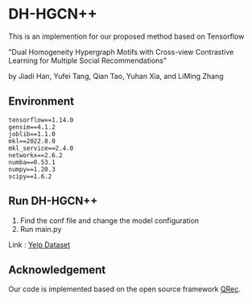 # DH-HGCN++

This is an implemention for our proposed method based on Tensorflow

"Dual Homogeneity Hypergraph Motifs with Cross-view Contrastive Learning for Multiple Social Recommendations"

by Jiadi Han, Yufei Tang, Qian Tao, Yuhan Xia, and LiMing Zhang

## Environment

```
tensorflow==1.14.0
gensim==4.1.2
joblib==1.1.0
mkl==2022.0.0
mkl_service==2.4.0
networkx==2.6.2
numba==0.53.1
numpy==1.20.3
scipy==1.6.2
```

## Run DH-HGCN++

1. Find the conf file and change the model configuration
2. Run main.py

Link : [Yelp Dataset](https://pan.baidu.com/s/1u1gD5l6HSpmn_9VOILYgkA?pwd=aozc)

## Acknowledgement

Our code is implemented based on the open source framework [QRec](https://github.com/Coder-Yu/QRec).

